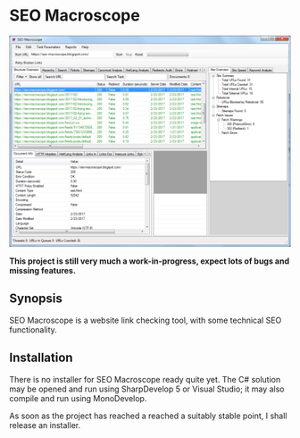 # SEO Macroscope

![SEO Macroscope application window](screenshots/application-screen-001.png "SEO Macroscope application window")

**This project is still very much a work-in-progress, expect lots of bugs and missing features.**

## Synopsis

SEO Macroscope is a website link checking tool, with some technical SEO functionality.

## Installation

There is no installer for SEO Macroscope ready quite yet. The C# solution may be opened and run using SharpDevelop 5 or Visual Studio; it may also compile and run using MonoDevelop.

As soon as the project has reached a reached a suitably stable point, I shall release an installer.
